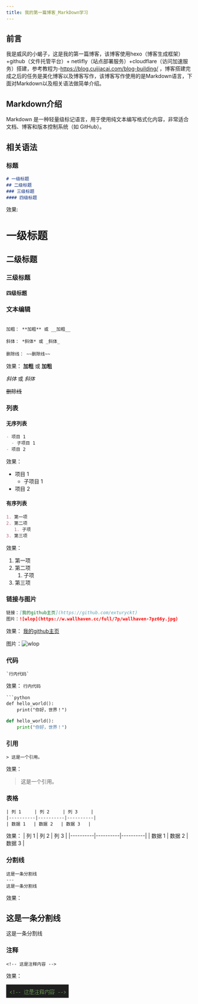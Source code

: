 ```yaml
---
title: 我的第一篇博客_MarkDown学习
---
```

## 前言
我是威风的小蝎子，这是我的第一篇博客，该博客使用hexo（博客生成框架）+github（文件托管平台）+ netlifly（站点部署服务）+cloudflare（访问加速服务）搭建，参考教程为-https://blog.cuijiacai.com/blog-building/
，博客搭建完成之后的任务是美化博客以及博客写作，该博客写作使用的是Markdown语言，下面对Markdown以及相关语法做简单介绍。
## Markdown介绍
Markdown 是一种轻量级标记语言，用于使用纯文本编写格式化内容，非常适合文档、博客和版本控制系统（如 GitHub）。
## 相关语法

### 标题
```markdown 语法
# 一级标题
## 二级标题
### 三级标题
#### 四级标题
```
效果:

# 一级标题
## 二级标题
### 三级标题
#### 四级标题

### 文本编辑

```markdown 语法

加粗： **加粗** 或 __加粗__

斜体： *斜体* 或 _斜体_

删除线： ~~删除线~~
```
效果：
**加粗** 或 __加粗__

 *斜体* 或 _斜体_

 ~~删除线~~

### 列表
#### 无序列表
``` markdown 语法
- 项目 1
  - 子项目 1
- 项目 2
```
效果：
- 项目 1
  - 子项目 1
- 项目 2
#### 有序列表
``` markdown 
1. 第一项
2. 第二项
   1. 子项
3. 第三项
```
效果：
1. 第一项
2. 第二项
   1. 子项
3. 第三项
### 链接与图片
``` markdown
链接：[我的github主页](https://github.com/exturyckt)
图片：![wlop](https://w.wallhaven.cc/full/7p/wallhaven-7pz66y.jpg)
```
效果：
[我的github主页](https://github.com/exturyckt)

图片：![wlop](https://w.wallhaven.cc/full/7p/wallhaven-7pz66y.jpg)

### 代码
```
`行内代码`
```
效果：
`行内代码`

```
```python
def hello_world():
    print("你好，世界！")
```

```python
def hello_world():
    print("你好，世界！")
```

### 引用
``` mMrkdown
> 这是一个引用。
```
效果：
> 这是一个引用。

### 表格
```
| 列 1     | 列 2     | 列 3     |
|----------|----------|----------|
| 数据 1   | 数据 2   | 数据 3   |
```
效果：
| 列 1     | 列 2     | 列 3     |
|----------|----------|----------|
| 数据 1   | 数据 2   | 数据 3   |

### 分割线
```
这是一条分割线
---
这是一条分割线
```
效果：

这是一条分割线
---
这是一条分割线

### 注释
```
<!-- 这是注释内容 -->
```
效果：
<!-- 这是注释内容 -->
![Alt text](image-6.png)


<!-- ``` bash
$ hexo new "My New Post"
```

More info: [Writing](https://hexo.io/docs/writing.html)

### Run server

``` bash
$ hexo server
```

More info: [Server](https://hexo.io/docs/server.html)

### Generate static files

``` bash
$ hexo generate
```

More info: [Generating](https://hexo.io/docs/generating.html)

### Deploy to remote sites

``` bash
$ hexo deploy
```

More info: [Deployment](https://hexo.io/docs/one-command-deployment.html) -->
